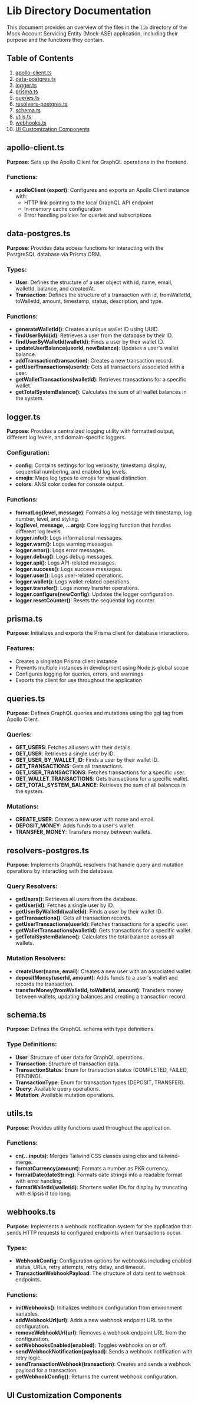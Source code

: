 # Lib Directory Documentation

This document provides an overview of the files in the `lib` directory of the Mock Account Servicing Entity (Mock-ASE) application, including their purpose and the functions they contain.

## Table of Contents

1. [apollo-client.ts](#apollo-clientts)
2. [data-postgres.ts](#data-postgrests)
3. [logger.ts](#loggerts)
4. [prisma.ts](#prismats)
5. [queries.ts](#queriests)
6. [resolvers-postgres.ts](#resolvers-postgrests)
7. [schema.ts](#schemats)
8. [utils.ts](#utilsts)
9. [webhooks.ts](#webhooksts)
10. [UI Customization Components](#ui-customization-components)

## apollo-client.ts

**Purpose**: Sets up the Apollo Client for GraphQL operations in the frontend.

### Functions:

- **apolloClient (export)**: Configures and exports an Apollo Client instance with:
  - HTTP link pointing to the local GraphQL API endpoint
  - In-memory cache configuration
  - Error handling policies for queries and subscriptions

## data-postgres.ts

**Purpose**: Provides data access functions for interacting with the PostgreSQL database via Prisma ORM.

### Types:

- **User**: Defines the structure of a user object with id, name, email, walletId, balance, and createdAt.
- **Transaction**: Defines the structure of a transaction with id, fromWalletId, toWalletId, amount, timestamp, status, description, and type.

### Functions:

- **generateWalletId()**: Creates a unique wallet ID using UUID.
- **findUserById(id)**: Retrieves a user from the database by their ID.
- **findUserByWalletId(walletId)**: Finds a user by their wallet ID.
- **updateUserBalance(userId, newBalance)**: Updates a user's wallet balance.
- **addTransaction(transaction)**: Creates a new transaction record.
- **getUserTransactions(userId)**: Gets all transactions associated with a user.
- **getWalletTransactions(walletId)**: Retrieves transactions for a specific wallet.
- **getTotalSystemBalance()**: Calculates the sum of all wallet balances in the system.

## logger.ts

**Purpose**: Provides a centralized logging utility with formatted output, different log levels, and domain-specific loggers.

### Configuration:

- **config**: Contains settings for log verbosity, timestamp display, sequential numbering, and enabled log levels.
- **emojis**: Maps log types to emojis for visual distinction.
- **colors**: ANSI color codes for console output.

### Functions:

- **formatLog(level, message)**: Formats a log message with timestamp, log number, level, and styling.
- **log(level, message, ...args)**: Core logging function that handles different log levels.
- **logger.info()**: Logs informational messages.
- **logger.warn()**: Logs warning messages.
- **logger.error()**: Logs error messages.
- **logger.debug()**: Logs debug messages.
- **logger.api()**: Logs API-related messages.
- **logger.success()**: Logs success messages.
- **logger.user()**: Logs user-related operations.
- **logger.wallet()**: Logs wallet-related operations.
- **logger.transfer()**: Logs money transfer operations.
- **logger.configure(newConfig)**: Updates the logger configuration.
- **logger.resetCounter()**: Resets the sequential log counter.

## prisma.ts

**Purpose**: Initializes and exports the Prisma client for database interactions.

### Features:

- Creates a singleton Prisma client instance
- Prevents multiple instances in development using Node.js global scope
- Configures logging for queries, errors, and warnings
- Exports the client for use throughout the application

## queries.ts

**Purpose**: Defines GraphQL queries and mutations using the gql tag from Apollo Client.

### Queries:

- **GET_USERS**: Fetches all users with their details.
- **GET_USER**: Retrieves a single user by ID.
- **GET_USER_BY_WALLET_ID**: Finds a user by their wallet ID.
- **GET_TRANSACTIONS**: Gets all transactions.
- **GET_USER_TRANSACTIONS**: Fetches transactions for a specific user.
- **GET_WALLET_TRANSACTIONS**: Gets transactions for a specific wallet.
- **GET_TOTAL_SYSTEM_BALANCE**: Retrieves the sum of all balances in the system.

### Mutations:

- **CREATE_USER**: Creates a new user with name and email.
- **DEPOSIT_MONEY**: Adds funds to a user's wallet.
- **TRANSFER_MONEY**: Transfers money between wallets.

## resolvers-postgres.ts

**Purpose**: Implements GraphQL resolvers that handle query and mutation operations by interacting with the database.

### Query Resolvers:

- **getUsers()**: Retrieves all users from the database.
- **getUser(id)**: Fetches a single user by ID.
- **getUserByWalletId(walletId)**: Finds a user by their wallet ID.
- **getTransactions()**: Gets all transaction records.
- **getUserTransactions(userId)**: Fetches transactions for a specific user.
- **getWalletTransactions(walletId)**: Gets transactions for a specific wallet.
- **getTotalSystemBalance()**: Calculates the total balance across all wallets.

### Mutation Resolvers:

- **createUser(name, email)**: Creates a new user with an associated wallet.
- **depositMoney(userId, amount)**: Adds funds to a user's wallet and records the transaction.
- **transferMoney(fromWalletId, toWalletId, amount)**: Transfers money between wallets, updating balances and creating a transaction record.

## schema.ts

**Purpose**: Defines the GraphQL schema with type definitions.

### Type Definitions:

- **User**: Structure of user data for GraphQL operations.
- **Transaction**: Structure of transaction data.
- **TransactionStatus**: Enum for transaction status (COMPLETED, FAILED, PENDING).
- **TransactionType**: Enum for transaction types (DEPOSIT, TRANSFER).
- **Query**: Available query operations.
- **Mutation**: Available mutation operations.

## utils.ts

**Purpose**: Provides utility functions used throughout the application.

### Functions:

- **cn(...inputs)**: Merges Tailwind CSS classes using clsx and tailwind-merge.
- **formatCurrency(amount)**: Formats a number as PKR currency.
- **formatDate(dateString)**: Formats date strings into a readable format with error handling.
- **formatWalletId(walletId)**: Shortens wallet IDs for display by truncating with ellipsis if too long.

## webhooks.ts

**Purpose**: Implements a webhook notification system for the application that sends HTTP requests to configured endpoints when transactions occur.

### Types:

- **WebhookConfig**: Configuration options for webhooks including enabled status, URLs, retry attempts, retry delay, and timeout.
- **TransactionWebhookPayload**: The structure of data sent to webhook endpoints.

### Functions:

- **initWebhooks()**: Initializes webhook configuration from environment variables.
- **addWebhookUrl(url)**: Adds a new webhook endpoint URL to the configuration.
- **removeWebhookUrl(url)**: Removes a webhook endpoint URL from the configuration.
- **setWebhooksEnabled(enabled)**: Toggles webhooks on or off.
- **sendWebhookNotification(payload)**: Sends a webhook notification with retry logic.
- **sendTransactionWebhook(transaction)**: Creates and sends a webhook payload for a transaction.
- **getWebhookConfig()**: Returns the current webhook configuration.

## UI Customization Components
